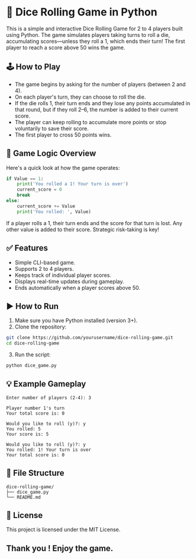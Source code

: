 # 🎲 Dice Rolling Game in Python
This is a simple and interactive Dice Rolling Game for 2 to 4 players built using Python. The game simulates players taking turns to roll a die, accumulating scores—unless they roll a 1, which ends their turn! The first player to reach a score above 50 wins the game.

## 🕹️ How to Play
- The game begins by asking for the number of players (between 2 and 4).
- On each player's turn, they can choose to roll the die.
- If the die rolls 1, their turn ends and they lose any points accumulated in that round, but if they roll 2–6, the number is added to their current score.
- The player can keep rolling to accumulate more points or stop voluntarily to save their score.
- The first player to cross 50 points wins.

## 🧠 Game Logic Overview
Here's a quick look at how the game operates:

```python                           Copy code
if Value == 1: 
    print('You rolled a 1! Your turn is over')
    current_score = 0
    break
else: 
    current_score += Value
    print('You rolled: ', Value)
```
If a player rolls a 1, their turn ends and the score for that turn is lost. Any other value is added to their score. Strategic risk-taking is key!

## ✅ Features
* Simple CLI-based game.
* Supports 2 to 4 players.
* Keeps track of individual player scores.
* Displays real-time updates during gameplay.
* Ends automatically when a player scores above 50.

## ▶️ How to Run
1. Make sure you have Python installed (version 3+).
2. Clone the repository:
```bash                              Copy code
git clone https://github.com/yourusername/dice-rolling-game.git
cd dice-rolling-game
```
3. Run the script:
```bash                              Copy code
python dice_game.py
```

## 💡 Example Gameplay
```vbnet                             Copy code
Enter number of players (2-4): 3

Player number 1's turn
Your total score is: 0

Would you like to roll (y)?: y
You rolled: 5
Your score is: 5

Would you like to roll (y)?: y
You rolled: 1! Your turn is over
Your total score is: 0
```

## 📁 File Structure
```                                  Copy code
dice-rolling-game/
├── dice_game.py
└── README.md
```

## 📜 License
This project is licensed under the MIT License.

## Thank you ! Enjoy the game.
